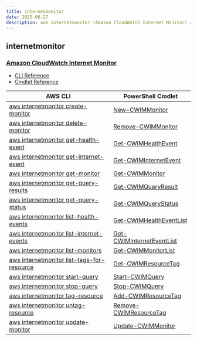```yaml
---
title: internetmonitor
date: 2025-06-27
description: aws internetmonitor (Amazon CloudWatch Internet Monitor) command/cmdlet list.
---
```


## internetmonitor

### [Amazon CloudWatch Internet Monitor](https://aws.amazon.com/cloudwatch/)

* [CLI Reference](https://awscli.amazonaws.com/v2/documentation/api/latest/reference/internetmonitor/index.html)
* [Cmdlet Reference](https://docs.aws.amazon.com/powershell/latest/reference/items/InternetMonitor_cmdlets.html)

|AWS CLI|PowerShell Cmdlet|
|----|----|
|[aws internetmonitor create-monitor](https://awscli.amazonaws.com/v2/documentation/api/latest/reference/internetmonitor/create-monitor.html)|[New-CWIMMonitor](https://docs.aws.amazon.com/powershell/latest/reference/items/New-CWIMMonitor.html)|
|[aws internetmonitor delete-monitor](https://awscli.amazonaws.com/v2/documentation/api/latest/reference/internetmonitor/delete-monitor.html)|[Remove-CWIMMonitor](https://docs.aws.amazon.com/powershell/latest/reference/items/Remove-CWIMMonitor.html)|
|[aws internetmonitor get-health-event](https://awscli.amazonaws.com/v2/documentation/api/latest/reference/internetmonitor/get-health-event.html)|[Get-CWIMHealthEvent](https://docs.aws.amazon.com/powershell/latest/reference/items/Get-CWIMHealthEvent.html)|
|[aws internetmonitor get-internet-event](https://awscli.amazonaws.com/v2/documentation/api/latest/reference/internetmonitor/get-internet-event.html)|[Get-CWIMInternetEvent](https://docs.aws.amazon.com/powershell/latest/reference/items/Get-CWIMInternetEvent.html)|
|[aws internetmonitor get-monitor](https://awscli.amazonaws.com/v2/documentation/api/latest/reference/internetmonitor/get-monitor.html)|[Get-CWIMMonitor](https://docs.aws.amazon.com/powershell/latest/reference/items/Get-CWIMMonitor.html)|
|[aws internetmonitor get-query-results](https://awscli.amazonaws.com/v2/documentation/api/latest/reference/internetmonitor/get-query-results.html)|[Get-CWIMQueryResult](https://docs.aws.amazon.com/powershell/latest/reference/items/Get-CWIMQueryResult.html)|
|[aws internetmonitor get-query-status](https://awscli.amazonaws.com/v2/documentation/api/latest/reference/internetmonitor/get-query-status.html)|[Get-CWIMQueryStatus](https://docs.aws.amazon.com/powershell/latest/reference/items/Get-CWIMQueryStatus.html)|
|[aws internetmonitor list-health-events](https://awscli.amazonaws.com/v2/documentation/api/latest/reference/internetmonitor/list-health-events.html)|[Get-CWIMHealthEventList](https://docs.aws.amazon.com/powershell/latest/reference/items/Get-CWIMHealthEventList.html)|
|[aws internetmonitor list-internet-events](https://awscli.amazonaws.com/v2/documentation/api/latest/reference/internetmonitor/list-internet-events.html)|[Get-CWIMInternetEventList](https://docs.aws.amazon.com/powershell/latest/reference/items/Get-CWIMInternetEventList.html)|
|[aws internetmonitor list-monitors](https://awscli.amazonaws.com/v2/documentation/api/latest/reference/internetmonitor/list-monitors.html)|[Get-CWIMMonitorList](https://docs.aws.amazon.com/powershell/latest/reference/items/Get-CWIMMonitorList.html)|
|[aws internetmonitor list-tags-for-resource](https://awscli.amazonaws.com/v2/documentation/api/latest/reference/internetmonitor/list-tags-for-resource.html)|[Get-CWIMResourceTag](https://docs.aws.amazon.com/powershell/latest/reference/items/Get-CWIMResourceTag.html)|
|[aws internetmonitor start-query](https://awscli.amazonaws.com/v2/documentation/api/latest/reference/internetmonitor/start-query.html)|[Start-CWIMQuery](https://docs.aws.amazon.com/powershell/latest/reference/items/Start-CWIMQuery.html)|
|[aws internetmonitor stop-query](https://awscli.amazonaws.com/v2/documentation/api/latest/reference/internetmonitor/stop-query.html)|[Stop-CWIMQuery](https://docs.aws.amazon.com/powershell/latest/reference/items/Stop-CWIMQuery.html)|
|[aws internetmonitor tag-resource](https://awscli.amazonaws.com/v2/documentation/api/latest/reference/internetmonitor/tag-resource.html)|[Add-CWIMResourceTag](https://docs.aws.amazon.com/powershell/latest/reference/items/Add-CWIMResourceTag.html)|
|[aws internetmonitor untag-resource](https://awscli.amazonaws.com/v2/documentation/api/latest/reference/internetmonitor/untag-resource.html)|[Remove-CWIMResourceTag](https://docs.aws.amazon.com/powershell/latest/reference/items/Remove-CWIMResourceTag.html)|
|[aws internetmonitor update-monitor](https://awscli.amazonaws.com/v2/documentation/api/latest/reference/internetmonitor/update-monitor.html)|[Update-CWIMMonitor](https://docs.aws.amazon.com/powershell/latest/reference/items/Update-CWIMMonitor.html)|

